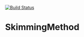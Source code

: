 [![Build Status](https://travis-ci.org/elwali10/SkimmingMethod.svg?branch=master)](https://travis-ci.org/elwali10/SkimmingMethod)
# SkimmingMethod

